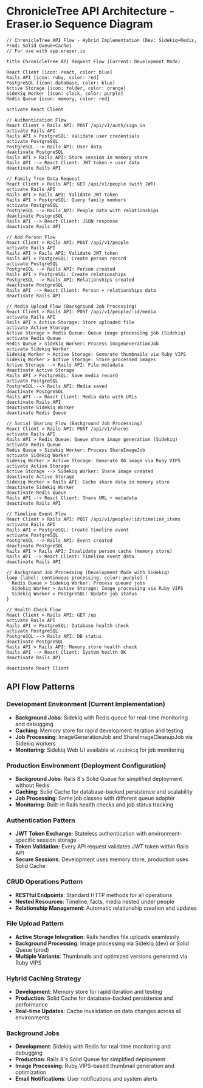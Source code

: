 # ChronicleTree API Architecture - Eraser.io Sequence Diagram

```
// ChronicleTree API Flow - Hybrid Implementation (Dev: Sidekiq+Redis, Prod: Solid Queue+Cache)
// For use with app.eraser.io

title ChronicleTree API Request Flow (Current: Development Mode)

React Client [icon: react, color: blue]
Rails API [icon: ruby, color: red]
PostgreSQL [icon: database, color: blue]
Active Storage [icon: folder, color: orange]
Sidekiq Worker [icon: clock, color: purple]
Redis Queue [icon: memory, color: red]

activate React Client

// Authentication Flow
React Client > Rails API: POST /api/v1/auth/sign_in
activate Rails API
Rails API > PostgreSQL: Validate user credentials
activate PostgreSQL
PostgreSQL --> Rails API: User data
deactivate PostgreSQL
Rails API > Rails API: Store session in memory store
Rails API --> React Client: JWT token + user data
deactivate Rails API

// Family Tree Data Request
React Client > Rails API: GET /api/v1/people (with JWT)
activate Rails API
Rails API > Rails API: Validate JWT token
Rails API > PostgreSQL: Query family members
activate PostgreSQL
PostgreSQL --> Rails API: People data with relationships
deactivate PostgreSQL
Rails API --> React Client: JSON response
deactivate Rails API

// Add Person Flow
React Client > Rails API: POST /api/v1/people
activate Rails API
Rails API > Rails API: Validate JWT token
Rails API > PostgreSQL: Create person record
activate PostgreSQL
PostgreSQL --> Rails API: Person created
Rails API > PostgreSQL: Create relationships
PostgreSQL --> Rails API: Relationships created
deactivate PostgreSQL
Rails API --> React Client: Person + relationships data
deactivate Rails API

// Media Upload Flow (Background Job Processing)
React Client > Rails API: POST /api/v1/people/:id/media
activate Rails API
Rails API > Active Storage: Store uploaded file
activate Active Storage
Active Storage > Redis Queue: Queue image processing job (Sidekiq)
activate Redis Queue
Redis Queue > Sidekiq Worker: Process ImageGenerationJob
activate Sidekiq Worker
Sidekiq Worker > Active Storage: Generate thumbnails via Ruby VIPS
Sidekiq Worker > Active Storage: Store processed images
Active Storage --> Rails API: File metadata
deactivate Active Storage
Rails API > PostgreSQL: Save media record
activate PostgreSQL
PostgreSQL --> Rails API: Media saved
deactivate PostgreSQL
Rails API --> React Client: Media data with URLs
deactivate Rails API
deactivate Sidekiq Worker
deactivate Redis Queue

// Social Sharing Flow (Background Job Processing)
React Client > Rails API: POST /api/v1/shares
activate Rails API
Rails API > Redis Queue: Queue share image generation (Sidekiq)
activate Redis Queue
Redis Queue > Sidekiq Worker: Process ShareImageJob
activate Sidekiq Worker
Sidekiq Worker > Active Storage: Generate OG image via Ruby VIPS
activate Active Storage
Active Storage --> Sidekiq Worker: Share image created
deactivate Active Storage
Sidekiq Worker > Rails API: Cache share data in memory store
deactivate Sidekiq Worker
deactivate Redis Queue
Rails API --> React Client: Share URL + metadata
deactivate Rails API

// Timeline Event Flow
React Client > Rails API: POST /api/v1/people/:id/timeline_items
activate Rails API
Rails API > PostgreSQL: Create timeline event
activate PostgreSQL
PostgreSQL --> Rails API: Event created
deactivate PostgreSQL
Rails API > Rails API: Invalidate person cache (memory store)
Rails API --> React Client: Timeline event data
deactivate Rails API

// Background Job Processing (Development Mode with Sidekiq)
loop [label: continuous processing, color: purple] {
  Redis Queue > Sidekiq Worker: Process queued jobs
  Sidekiq Worker > Active Storage: Image processing via Ruby VIPS
  Sidekiq Worker > PostgreSQL: Update job status
}

// Health Check Flow
React Client > Rails API: GET /up
activate Rails API
Rails API > PostgreSQL: Database health check
activate PostgreSQL
PostgreSQL --> Rails API: DB status
deactivate PostgreSQL
Rails API > Rails API: Memory store health check
Rails API --> React Client: System health OK
deactivate Rails API

deactivate React Client
```

## API Flow Patterns

### Development Environment (Current Implementation)
- **Background Jobs**: Sidekiq with Redis queue for real-time monitoring and debugging
- **Caching**: Memory store for rapid development iteration and testing
- **Job Processing**: ImageGenerationJob and ShareImageCleanupJob via Sidekiq workers
- **Monitoring**: Sidekiq Web UI available at `/sidekiq` for job monitoring

### Production Environment (Deployment Configuration)
- **Background Jobs**: Rails 8's Solid Queue for simplified deployment without Redis
- **Caching**: Solid Cache for database-backed persistence and scalability
- **Job Processing**: Same job classes with different queue adapter
- **Monitoring**: Built-in Rails health checks and job status tracking

### Authentication Pattern
- **JWT Token Exchange**: Stateless authentication with environment-specific session storage
- **Token Validation**: Every API request validates JWT token within Rails API
- **Secure Sessions**: Development uses memory store, production uses Solid Cache

### CRUD Operations Pattern
- **RESTful Endpoints**: Standard HTTP methods for all operations
- **Nested Resources**: Timeline, facts, media nested under people
- **Relationship Management**: Automatic relationship creation and updates

### File Upload Pattern
- **Active Storage Integration**: Rails handles file uploads seamlessly
- **Background Processing**: Image processing via Sidekiq (dev) or Solid Queue (prod)
- **Multiple Variants**: Thumbnails and optimized versions generated via Ruby VIPS

### Hybrid Caching Strategy
- **Development**: Memory store for rapid iteration and testing
- **Production**: Solid Cache for database-backed persistence and performance
- **Real-time Updates**: Cache invalidation on data changes across all environments

### Background Jobs
- **Development**: Sidekiq with Redis for real-time monitoring and debugging
- **Production**: Rails 8's Solid Queue for simplified deployment
- **Image Processing**: Ruby VIPS-based thumbnail generation and optimization
- **Email Notifications**: User notifications and system alerts
